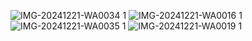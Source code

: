 ![IMG-20241221-WA0034 1](https://github.com/user-attachments/assets/d5033f8b-7186-4cc0-867c-919a4e4f9289)
![IMG-20241221-WA0016 1](https://github.com/user-attachments/assets/3c506f07-4869-41d9-a06b-e3b366af0a4a)
![IMG-20241221-WA0035 1](https://github.com/user-attachments/assets/cb1864f3-3177-400d-b5bb-12c513a20e17)
![IMG-20241221-WA0019 1](https://github.com/user-attachments/assets/7bea313f-53bd-4197-940c-b9fe92c5dc60)




